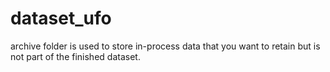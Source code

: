 # dataset_ufo
archive folder is used to store in-process data that you want to retain but is not part of the finished dataset.
